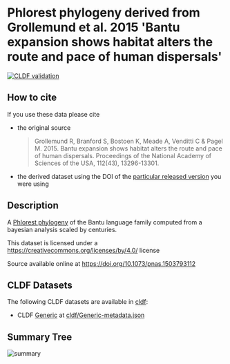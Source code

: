 # Phlorest phylogeny derived from Grollemund et al. 2015 'Bantu expansion shows habitat alters the route and pace of human dispersals'

[![CLDF validation](https://github.com/phlorest/grollemund_et_al2015/workflows/CLDF-validation/badge.svg)](https://github.com/phlorest/grollemund_et_al2015/actions?query=workflow%3ACLDF-validation)

## How to cite

If you use these data please cite
- the original source
  > Grollemund R, Branford S, Bostoen K, Meade A, Venditti C & Pagel M. 2015. Bantu expansion shows habitat alters the route and pace of human dispersals. Proceedings of the National Academy of Sciences of the USA, 112(43), 13296-13301.
- the derived dataset using the DOI of the [particular released version](../../releases/) you were using

## Description

A [Phlorest phylogeny](https://github.com/phlorest) of the Bantu language family computed from a bayesian analysis scaled by centuries.


This dataset is licensed under a https://creativecommons.org/licenses/by/4.0/ license

Source available online at https://doi.org/10.1073/pnas.1503793112


## CLDF Datasets

The following CLDF datasets are available in [cldf](cldf):

- CLDF [Generic](https://github.com/cldf/cldf/tree/master/modules/Generic) at [cldf/Generic-metadata.json](cldf/Generic-metadata.json)

## Summary Tree

![summary](https://raw.githubusercontent.com/phlorest/grollemund_et_al2015/main/summary_tree.svg)